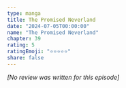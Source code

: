 ```yaml
---
type: manga
title: The Promised Neverland
date: "2024-07-05T00:00:00"
name: "The Promised Neverland"
chapter: 39
rating: 5
ratingEmoji: "⭐️⭐️⭐️⭐️⭐️"
share: false
---
```


_[No review was written for this episode]_